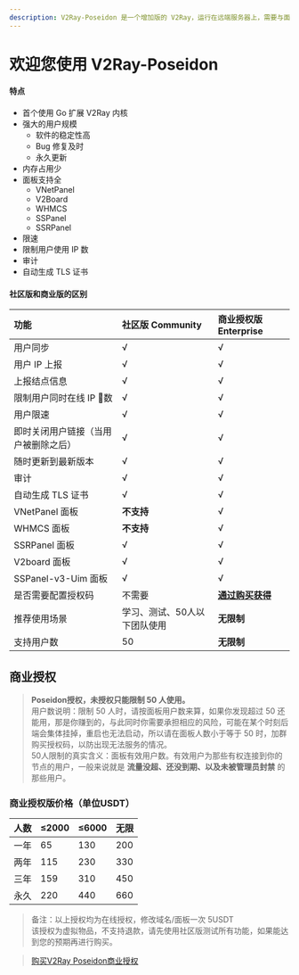 ```yaml
---
description: V2Ray-Poseidon 是一个增加版的 V2Ray，运行在远端服务器上，需要与面板搭配使用。
---
```


# 欢迎您使用 V2Ray-Poseidon

#### 特点

* 首个使用 Go 扩展 V2Ray 内核
* 强大的用户规模
  * 软件的稳定性高
  * Bug 修复及时
  * 永久更新
* 内存占用少
* 面板支持全
  * VNetPanel
  * V2Board
  * WHMCS
  * SSPanel
  * SSRPanel
* 限速
* 限制用户使用 IP 数
* 审计
* 自动生成 TLS 证书

#### 社区版和商业版的区别 <a id="&#x793E;&#x533A;&#x7248;&#x548C;&#x5546;&#x4E1A;&#x7248;&#x7684;&#x533A;&#x522B;"></a>

| 功能 | 社区版 Community | 商业授权版 Enterprise |
| :--- | :--- | :--- |
| 用户同步 | √ | √ |
| 用户 IP 上报 | √ | √ |
| 上报结点信息 | √ | √ |
| 限制用户同时在线 IP 数 | √ | √ |
| 用户限速 | √ | √ |
| 即时关闭用户链接（当用户被删除之后） | √ | √ |
| 随时更新到最新版本 | √ | √ |
| 审计 | √ | √ |
| 自动生成 TLS 证书 | √ | √ |
| VNetPanel 面板 | **不支持** | √ |
| WHMCS 面板 | **不支持** | √ |
| SSRPanel 面板 | √ | √ |
| V2board 面板 | √ | √ |
| SSPanel-v3-Uim 面板 | √ | √ |
| 是否需要配置授权码 | 不需要 | [**通过购买获得**](https://t.me/mara915) |
| 推荐使用场景 | 学习、测试、50人以下团队使用 | **无限制** |
| 支持用户数 | 50 | **无限制** |

[comment]: <> (LICENSING BEGIN)
## 商业授权

> **Poseidon授权，未授权只能限制 50 人使用。**  
用户数说明：限制 50 人时，请按面板用户数来算，如果你发现超过 50 还能用，那是你赚到的，与此同时你需要承担相应的风险，可能在某个时刻后端会集体挂掉，重启也无法启动，所以请在面板人数小于等于 50 时，加群购买授权码，以防出现无法服务的情况。  
50人限制的真实含义：面板有效用户数。有效用户为那些有权连接到你的节点的用户，一般来说就是 **流量没超、还没到期、以及未被管理员封禁** 的那些用户。

### 商业授权版价格（单位USDT）

| 人数 | 	≤2000 |	≤6000 |	无限 |
|-----|--------|-------|--------|
|一年	| 65	| 130	| 200    |
|两年	| 115 |	230 | 	330  |
|三年	| 159 |	310 | 	450  |
|永久	| 220 |	440 | 	660 |

> 备注：以上授权均为在线授权，修改域名/面板一次 5USDT  
> 该授权为虚拟物品，不支持退款，请先使用社区版测试所有功能，如果能达到您的预期再进行购买。

> [购买V2Ray Poseidon商业授权](https://t.me/mara915)

[comment]: <> (LICENSING END)
